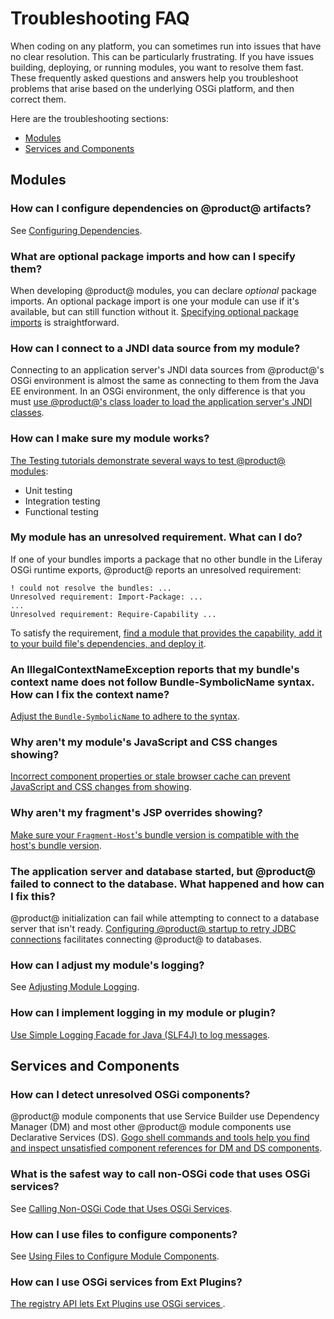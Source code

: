 # Troubleshooting FAQ [](id=troubleshooting)

When coding on any platform, you can sometimes run into issues that have no
clear resolution. This can be particularly frustrating. If you have issues
building, deploying, or running modules, you want to resolve them fast. These
frequently asked questions and answers help you troubleshoot problems that arise
based on the underlying OSGi platform, and then correct them. 

Here are the troubleshooting sections:

-   [Modules](#troubleshooting-modules)
-   [Services and Components](#troubleshooting-services-and-components)

## Modules [](id=troubleshooting-modules)

### How can I configure dependencies on @product@ artifacts? [](id=how-can-i-configure-dependencies-on-product-artifacts)
 
See
[Configuring Dependencies](/develop/tutorials/-/knowledge_base/7-0/configuring-dependencies). 

### What are optional package imports and how can I specify them? [](id=what-are-optional-package-imports-and-how-can-i-specify-them)

When developing @product@ modules, you can declare *optional* package imports.
An optional package import is one your module can use if it's available, but can
still function without it.
[Specifying optional package imports](/develop/tutorials/-/knowledge_base/7-0/declaring-optional-import-package-requirements)
is straightforward. 

### How can I connect to a JNDI data source from my module? [](id=how-can-i-connect-to-a-jndi-data-source-from-my-module)

Connecting to an application server's JNDI data sources from @product@'s OSGi
environment is almost the same as connecting to them from the Java EE
environment. In an OSGi environment, the only difference is that you must
[use @product@'s class loader to load the application server's JNDI classes](/develop/tutorials/-/knowledge_base/7-0/connecting-to-data-sources-using-jndi). 

### How can I make sure my module works?

[The Testing tutorials demonstrate several ways to test @product@ modules](/develop/tutorials/-/knowledge_base/7-0/testing):

- Unit testing
- Integration testing
- Functional testing  

### My module has an unresolved requirement. What can I do? [](id=my-module-has-an-unresolved-requirement-what-can-i-do)

If one of your bundles imports a package that no other bundle in the Liferay
OSGi runtime exports, @product@ reports an unresolved requirement:

    ! could not resolve the bundles: ...
    Unresolved requirement: Import-Package: ...
    ...
    Unresolved requirement: Require-Capability ...

To satisfy the requirement,
[find a module that provides the capability, add it to your build file's dependencies, and deploy it](/develop/tutorials/-/knowledge_base/7-0/resolving-bundle-requirements). 

### An IllegalContextNameException reports that my bundle's context name does not follow Bundle-SymbolicName syntax. How can I fix the context name? [](id=an-illegalcontextnameexception-reports-that-my-bundles-context-name-does-no)

[Adjust the `Bundle-SymbolicName` to adhere to the syntax](/develop/tutorials/-/knowledge_base/7-0/resolving-bundle-symbolicname-syntax-issues). 

### Why aren't my module's JavaScript and CSS changes showing? [](id=why-arent-my-modules-javascript-and-css-changes-showing)

[Incorrect component properties or stale browser cache can prevent JavaScript and CSS changes from showing](/develop/tutorials/-/knowledge_base/7-0/why-arent-my-modules-javascript-and-css-changes-showing). 

### Why aren't my fragment's JSP overrides showing? [](id=why-arent-my-fragments-jsp-overrides-showing)

[Make sure your `Fragment-Host`'s bundle version is compatible with the host's bundle version](/develop/tutorials/-/knowledge_base/7-0/why-arent-jsp-overrides-i-made-using-fragments-showing). 

### The application server and database started, but @product@ failed to connect to the database. What happened and how can I fix this? [](id=the-application-server-and-database-started-but-product-failed-to-connect-t)

@product@ initialization can fail while attempting to connect to a database server that isn't ready.
[Configuring @product@ startup to retry JDBC connections](/develop/tutorials/-/knowledge_base/7-0/portal-failed-to-initialize-because-the-database-wasnt-ready)
facilitates connecting @product@ to databases. 

### How can I adjust my module's logging? [](id=how-can-i-adjust-my-modules-logging)

See
[Adjusting Module Logging](/develop/tutorials/-/knowledge_base/7-0/adjusting-module-logging). 

### How can I implement logging in my module or plugin? [](id=how-can-i-implement-logging-in-my-module-or-plugin)

[Use Simple Logging Facade for Java \(SLF4J\) to log messages](/develop/tutorials/-/knowledge_base/7-0/implementing-logging).

## Services and Components [](id=troubleshooting-services-and-components)

### How can I detect unresolved OSGi components? [](id=how-can-i-detect-unresolved-osgi-components)

@product@ module components that use Service Builder use Dependency Manager (DM)
and most other @product@ module components use Declarative Services (DS).
[Gogo shell commands and tools help you find and inspect unsatisfied component references for DM and DS components](/develop/tutorials/-/knowledge_base/7-0/detecting-unresolved-osgi-components). 

### What is the safest way to call non-OSGi code that uses OSGi services? [](id=what-is-the-safest-way-to-call-non-osgi-code-that-uses-osgi-services)

See
[Calling Non-OSGi Code that Uses OSGi Services](/develop/tutorials/-/knowledge_base/7-0/calling-non-osgi-code-that-uses-osgi-services). 

### How can I use files to configure components? [](id=how-can-i-use-files-to-configure-modules)

See
[Using Files to Configure Module Components](/develop/tutorials/-/knowledge_base/7-0/using-files-to-configure-product-modules). 

### How can I use OSGi services from Ext Plugins? [](id=how-can-i-use-osgi-services-from-ext-plugins)

[The registry API lets Ext Plugins use OSGi services ](/develop/tutorials/-/knowledge_base/7-0/using-osgi-services-from-ext-plugins). 
 
